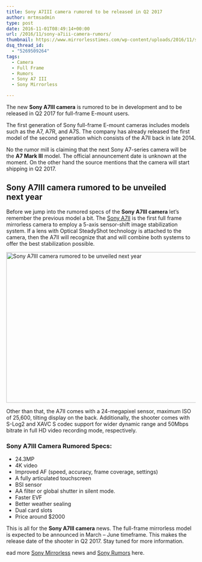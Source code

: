 ```yaml
---
title: Sony A7III camera rumored to be released in Q2 2017
author: mrtmsadmin
type: post
date: 2016-11-01T08:49:14+00:00
url: /2016/11/sony-a7iii-camera-rumors/
thumbnail: https://www.mirrorlesstimes.com/wp-content/uploads/2016/11/sony-a7iii-camera-rumors.jpg
dsq_thread_id:
  - "5269509264"
tags:
  - Camera
  - Full Frame
  - Rumors
  - Sony A7 III
  - Sony Mirrorless

---
```

The new **Sony A7III camera** is rumored to be in development and to be released in Q2 2017 for full-frame E-mount users.

The first generation of Sony full-frame E-mount cameras includes models such as the A7, A7R, and A7S. The company has already released the first model of the second generation which consists of the A7II back in late 2014.

No the rumor mill is claiming that the next Sony A7-series camera will be the **A7 Mark III** model. The official announcement date is unknown at the moment. On the other hand the source mentions that the camera will start shipping in Q2 2017. <!--more-->

## Sony A7III camera rumored to be unveiled next year

Before we jump into the rumored specs of the **Sony A7III camera** let&#8217;s remember the previous model a bit. The <a href="http://amzn.to/2f7ZfSy" target="_blank" rel="noopener">Sony A7II</a> is the first full frame mirrorless camera to employ a 5-axis sensor-shift image stabilization system. If a lens with Optical SteadyShot technology is attached to the camera, then the A7II will recognize that and will combine both systems to offer the best stabilization possible.

<a href="http://amzn.to/2f7ZfSy" target="_blank" rel="nobox nofollow noopener"><img class="aligncenter wp-image-695 size-full" title="Sony A7III camera rumored to be unveiled next year" src="https://i2.wp.com/www.mirrorlesstimes.com/wp-content/uploads/2016/11/sony-a7iii-camera-rumors.jpg?resize=600%2C400&#038;ssl=1" alt="Sony A7III camera rumored to be unveiled next year" width="600" height="400" srcset="https://i2.wp.com/www.mirrorlesstimes.com/wp-content/uploads/2016/11/sony-a7iii-camera-rumors.jpg?w=800&ssl=1 800w, https://i2.wp.com/www.mirrorlesstimes.com/wp-content/uploads/2016/11/sony-a7iii-camera-rumors.jpg?resize=300%2C200&ssl=1 300w, https://i2.wp.com/www.mirrorlesstimes.com/wp-content/uploads/2016/11/sony-a7iii-camera-rumors.jpg?resize=768%2C512&ssl=1 768w" sizes="(max-width: 600px) 100vw, 600px" data-recalc-dims="1" /></a>

Other than that, the A7II comes with a 24-megapixel sensor, maximum ISO of 25,600, tilting display on the back. Additionally, the shooter comes with S-Log2 and XAVC S codec support for wider dynamic range and 50Mbps bitrate in full HD video recording mode, respectively.

### Sony A7III Camera Rumored Specs:

  * 24.3MP
  * 4K video
  * Improved AF (speed, accuracy, frame coverage, settings)
  * A fully articulated touchscreen
  * BSI sensor
  * AA filter or global shutter in silent mode.
  * Faster EVF
  * Better weather sealing
  * Dual card slots
  * Price around $2000

This is all for the **Sony A7III camera** news. The full-frame mirrorless model is expected to be announced in March &#8211; June timeframe. This makes the release date of the shooter in Q2 2017. Stay tuned for more information.

ead more <a href="https://www.mirrorlesstimes.com/tag/sony-mirrorless/" target="_blank" rel="noopener">Sony Mirrorless</a> news and <a href="https://www.dailycameranews.com/tag/sony-rumors/" target="_blank" rel="noopener">Sony Rumors</a> here.